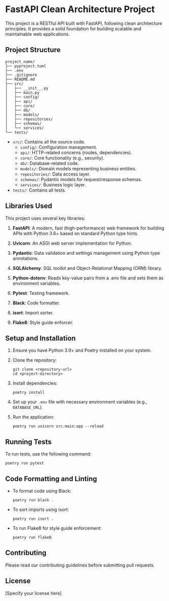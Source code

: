 # FastAPI Clean Architecture Project

This project is a RESTful API built with FastAPI, following clean architecture principles. It provides a solid foundation for building scalable and maintainable web applications.

## Project Structure

```
project_name/
├── pyproject.toml
├── .env
├── .gitignore
├── README.md
├── src/
│   ├── __init__.py
│   ├── main.py
│   ├── config/
│   ├── api/
│   ├── core/
│   ├── db/
│   ├── models/
│   ├── repositories/
│   ├── schemas/
│   └── services/
└── tests/
```

- `src/`: Contains all the source code.
  - `config/`: Configuration management.
  - `api/`: HTTP-related concerns (routes, dependencies).
  - `core/`: Core functionality (e.g., security).
  - `db/`: Database-related code.
  - `models/`: Domain models representing business entities.
  - `repositories/`: Data access layer.
  - `schemas/`: Pydantic models for request/response schemas.
  - `services/`: Business logic layer.
- `tests/`: Contains all tests.

## Libraries Used

This project uses several key libraries:

1. **FastAPI**: A modern, fast (high-performance) web framework for building APIs with Python 3.6+ based on standard Python type hints.

2. **Uvicorn**: An ASGI web server implementation for Python.

3. **Pydantic**: Data validation and settings management using Python type annotations.

4. **SQLAlchemy**: SQL toolkit and Object-Relational Mapping (ORM) library.

5. **Python-dotenv**: Reads key-value pairs from a .env file and sets them as environment variables.

6. **Pytest**: Testing framework.

7. **Black**: Code formatter.

8. **isort**: Import sorter.

9. **Flake8**: Style guide enforcer.

## Setup and Installation

1. Ensure you have Python 3.9+ and Poetry installed on your system.

2. Clone the repository:
   ```
   git clone <repository-url>
   cd <project-directory>
   ```

3. Install dependencies:
   ```
   poetry install
   ```

4. Set up your `.env` file with necessary environment variables (e.g., `DATABASE_URL`).

5. Run the application:
   ```
   poetry run uvicorn src.main:app --reload
   ```

## Running Tests

To run tests, use the following command:

```
poetry run pytest
```

## Code Formatting and Linting

- To format code using Black:
  ```
  poetry run black .
  ```

- To sort imports using isort:
  ```
  poetry run isort .
  ```

- To run Flake8 for style guide enforcement:
  ```
  poetry run flake8
  ```

## Contributing

Please read our contributing guidelines before submitting pull requests.

## License

[Specify your license here]